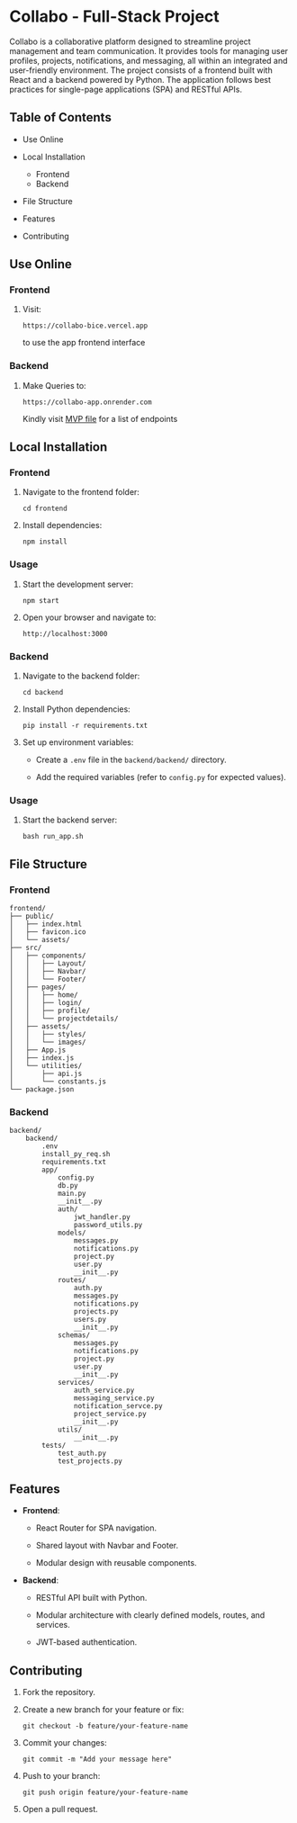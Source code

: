 # Collabo - Full-Stack Project

Collabo is a collaborative platform designed to streamline project management and team communication. It provides tools for managing user profiles, projects, notifications, and messaging, all within an integrated and user-friendly environment. The project consists of a frontend built with React and a backend powered by Python. The application follows best practices for single-page applications (SPA) and RESTful APIs.

## Table of Contents

-   Use Online  

-   Local Installation
      - Frontend
      - Backend
    
-   File Structure
    
-   Features
    
-   Contributing


## Use Online

### Frontend
1. Visit:
   ```
   https://collabo-bice.vercel.app
   ```
   to use the app frontend interface 

### Backend
1. Make Queries to:
   ```
   https://collabo-app.onrender.com
   ```
   Kindly visit [MVP file](https://shorturl.at/CGwuA) for a list of endpoints

  

## Local Installation

### Frontend

1.  Navigate to the frontend folder:
    
    ```
    cd frontend
    ```
    
2.  Install dependencies:
    
    ```
    npm install
    ```
    

### Usage

1.  Start the development server:
    
    ```
    npm start
    ```
    
2.  Open your browser and navigate to:
    
    ```
    http://localhost:3000
    ```
    

### Backend

1.  Navigate to the backend folder:
    
    ```
    cd backend
    ```
    
2.  Install Python dependencies:
    
    ```
    pip install -r requirements.txt
    ```
    
3.  Set up environment variables:
    
    -   Create a `.env` file in the `backend/backend/` directory.
        
    -   Add the required variables (refer to `config.py` for expected values).
        

### Usage

1.  Start the backend server:
    
    ```
    bash run_app.sh
    ```
    

## File Structure

### Frontend

```
frontend/
├── public/
│   ├── index.html
│   ├── favicon.ico
│   └── assets/
├── src/
│   ├── components/
│   │   ├── Layout/
│   │   ├── Navbar/
│   │   └── Footer/
│   ├── pages/
│   │   ├── home/
│   │   ├── login/
│   │   ├── profile/
│   │   └── projectdetails/
│   ├── assets/
│   │   ├── styles/
│   │   └── images/
│   ├── App.js
│   ├── index.js
│   └── utilities/
│       ├── api.js
│       └── constants.js
└── package.json
```

### Backend

```
backend/
    backend/
        .env
        install_py_req.sh
        requirements.txt
        app/
            config.py
            db.py
            main.py
            __init__.py
            auth/
                jwt_handler.py
                password_utils.py
            models/
                messages.py
                notifications.py
                project.py
                user.py
                __init__.py
            routes/
                auth.py
                messages.py
                notifications.py
                projects.py
                users.py
                __init__.py
            schemas/
                messages.py
                notifications.py
                project.py
                user.py
                __init__.py
            services/
                auth_service.py
                messaging_service.py
                notification_servce.py
                project_service.py
                __init__.py
            utils/
                __init__.py
        tests/
            test_auth.py
            test_projects.py
```

## Features

-   **Frontend**:
    
    -   React Router for SPA navigation.
        
    -   Shared layout with Navbar and Footer.
        
    -   Modular design with reusable components.
        
-   **Backend**:
    
    -   RESTful API built with Python.
        
    -   Modular architecture with clearly defined models, routes, and services.
        
    -   JWT-based authentication.
        

## Contributing

1.  Fork the repository.
    
2.  Create a new branch for your feature or fix:
    
    ```
    git checkout -b feature/your-feature-name
    ```
    
3.  Commit your changes:
    
    ```
    git commit -m "Add your message here"
    ```
    
4.  Push to your branch:
    
    ```
    git push origin feature/your-feature-name
    ```
    
5.  Open a pull request.
